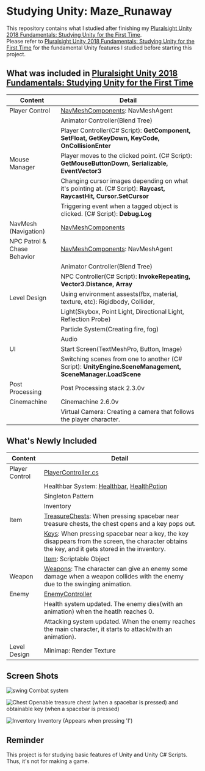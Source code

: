 # Studying Unity: Maze_Runaway
This repository contains what I studied after finishing my [Pluralsight Unity 2018 Fundamentals: Studying Unity for the First Time](https://github.com/kkkh0315/Unity_Tony_Kim/tree/master/Pluralsight%20Unity%202018%20Fundamentals).  
Please refer to [Pluralsight Unity 2018 Fundamentals: Studying Unity for the First Time](https://github.com/kkkh0315/Unity_Tony_Kim/tree/master/Pluralsight%20Unity%202018%20Fundamentals) for the fundamental Unity features I studied before starting this project.

## What was included in [Pluralsight Unity 2018 Fundamentals: Studying Unity for the First Time](https://github.com/kkkh0315/Unity_Tony_Kim/tree/master/Pluralsight%20Unity%202018%20Fundamentals) 
 Content | Detail 
 ---|---
Player Control | [NavMeshComponents](https://github.com/Unity-Technologies/NavMeshComponents): NavMeshAgent 
| | Animator Controller(Blend Tree) 
| | Player Controller(C# Script): **GetComponent, SetFloat, GetKeyDown, KeyCode, OnCollisionEnter**
Mouse Manager | Player moves to the clicked point. (C# Script): **GetMouseButtonDown, Serializable, EventVector3**
| | Changing cursor images depending on what it's pointing at. (C# Script): **Raycast, RaycastHit, Cursor.SetCursor**
| | Triggering event when a tagged object is clicked. (C# Script): **Debug.Log**
NavMesh (Navigation) | [NavMeshComponents](https://github.com/Unity-Technologies/NavMeshComponents) 
NPC Patrol & Chase Behavior | [NavMeshComponents](https://github.com/Unity-Technologies/NavMeshComponents): NavMeshAgent
| | Animator Controller(Blend Tree)
| | NPC Controller(C# Script): **InvokeRepeating, Vector3.Distance, Array**
Level Design | Using environment assests(fbx, material, texture, etc): Rigidbody, Collider, 
| | Light(Skybox, Point Light, Directional Light, Reflection Probe)
| | Particle System(Creating fire, fog)
| | Audio
UI | Start Screen(TextMeshPro, Button, Image)
| | Switching scenes from one to another (C# Script): **UnityEngine.SceneManagement, SceneManager.LoadScene**
Post Processing | Post Processing stack 2.3.0v
Cinemachine | Cinemachine 2.6.0v 
| | Virtual Camera: Creating a camera that follows the player character.

## What's Newly Included
 Content | Detail 
 ---|---
Player Control | [PlayerController.cs](https://github.com/kkkh0315/Unity_Tony_Kim/blob/master/Maze_Runaway/Assets/Scripts/PlayerController.cs)
| | Healthbar System: [Healthbar](https://github.com/kkkh0315/Unity_Tony_Kim/blob/master/Maze_Runaway/Assets/Scripts/Healthbar.cs), [HealthPotion](https://github.com/kkkh0315/Unity_Tony_Kim/blob/master/Maze_Runaway/Assets/Scripts/HealthPotion.cs)
| | Singleton Pattern
| | Inventory
Item | [TreasureChests](https://github.com/kkkh0315/Unity_Tony_Kim/blob/master/Maze_Runaway/Assets/Scripts/TreasureChest.cs): When pressing spacebar near treasure chests, the chest opens and a key pops out.
| | [Keys](https://github.com/kkkh0315/Unity_Tony_Kim/blob/master/Maze_Runaway/Assets/Scripts/Key.cs): When pressing spacebar near a key, the key disappears from the screen, the character obtains the key, and it gets stored in the inventory.
| | [Item](https://github.com/kkkh0315/Unity_Tony_Kim/blob/master/Maze_Runaway/Assets/Scripts/Item.cs): Scriptable Object
Weapon | [Weapons](https://github.com/kkkh0315/Unity_Tony_Kim/blob/master/Maze_Runaway/Assets/Scripts/Weapon.cs): The character can give an enemy some damage when a weapon collides with the enemy due to the swinging animation.
Enemy | [EnemyController](https://github.com/kkkh0315/Unity_Tony_Kim/blob/master/Maze_Runaway/Assets/Scripts/EnemyController.cs)
| | Health system updated. The enemy dies(with an animation) when the heatlh reaches 0.
| | Attacking system updated. When the enemy reaches the main character, it starts to attack(with an animation).
Level Design | Minimap: Render Texture

## Screen Shots
![swing](https://user-images.githubusercontent.com/60923302/92344796-62eab900-f102-11ea-8722-1e1d041f5dd2.png)
Combat system  

![Chest](https://user-images.githubusercontent.com/60923302/92344834-7dbd2d80-f102-11ea-8229-fb4261feffc3.png)
Openable treasure chest (when a spacebar is pressed) and obtainable key (when a spacebar is pressed)  

![Inventory](https://user-images.githubusercontent.com/60923302/92344839-7e55c400-f102-11ea-87fe-dba2c94f12a4.png)
Inventory (Appears when pressing 'I')  


## Reminder
This project is for studying basic features of Unity and Unity C# Scripts. Thus, it's not for making a game.
